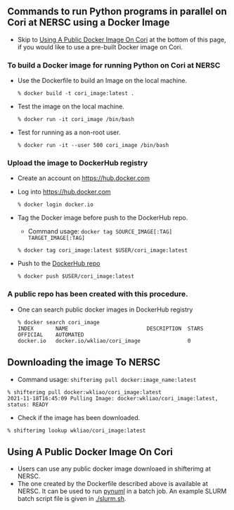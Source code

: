 ## Commands to run Python programs in parallel on Cori at NERSC using a Docker Image

* Skip to [Using A Public Docker Image On Cori](#using_a_public_docker_image_on_cori)
  at the bottom of this page, if you would like to use a pre-built Docker image on Cori.

### To build a Docker image for running Python on Cori at NERSC
* Use the Dockerfile to build an Image on the local machine.
  ```
  % docker build -t cori_image:latest .
  ```
* Test the image on the local machine.
  ```
  % docker run -it cori_image /bin/bash
  ```
* Test for running as a non-root user.
  ```
  % docker run -it --user 500 cori_image /bin/bash
  ```

### Upload the image to DockerHub registry
* Create an account on https://hub.docker.com
* Log into https://hub.docker.com
  ```
  % docker login docker.io
  ```
* Tag the Docker image before push to the DockerHub repo.
  + Command usage: `docker tag SOURCE_IMAGE[:TAG] TARGET_IMAGE[:TAG]`
  ```
  % docker tag cori_image:latest $USER/cori_image:latest
  ```

* Push to the [DockerHub repo](https://hub.docker.com/repositories)
  ```
  % docker push $USER/cori_image:latest
  ```
### A public repo has been created with this procedure.
* One can search public docker images in DockerHub registry
  ```
  % docker search cori_image
  INDEX       NAME                         DESCRIPTION  STARS       OFFICIAL    AUTOMATED
  docker.io   docker.io/wkliao/cori_image               0                       
  ```

## Downloading the image To NERSC
  + Command usage: `shifterimg pull docker:image_name:latest`
  ```
  % shifterimg pull docker:wkliao/cori_image:latest
  2021-11-18T16:45:09 Pulling Image: docker:wkliao/cori_image:latest, status: READY
  ```
  + Check if the image has been downloaded.
  ```
  % shifterimg lookup wkliao/cori_image:latest
  ```

## Using A Public Docker Image On Cori
  + Users can use any public docker image downloaed in shifterimg at NERSC.
  + The one created by the Dockerfile described above is available at NERSC.
    It can be used to run [pynuml](https://github.com/jethewes/pynuml)
    in a batch job. An example SLURM batch script file is given in
    [./slurm.sh](./slurm.sh).

